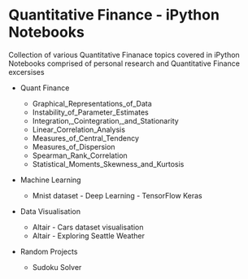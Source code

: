 # Quantitative Finance - iPython Notebooks

Collection of various Quantitative Finanace topics covered in iPython Notebooks comprised of personal research and Quantitative Finance excersises

- Quant Finance
	- Graphical_Representations_of_Data
	- Instability_of_Parameter_Estimates
	- Integration,_Cointegration,_and_Stationarity
	- Linear_Correlation_Analysis
	- Measures_of_Central_Tendency
	- Measures_of_Dispersion
	- Spearman_Rank_Correlation
	- Statistical_Moments_Skewness_and_Kurtosis

- Machine Learning
	- Mnist dataset - Deep Learning - TensorFlow Keras

- Data Visualisation
	- Altair - Cars dataset visualisation
	- Altair - Exploring Seattle Weather

- Random Projects
	- Sudoku Solver

